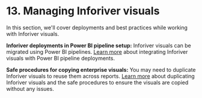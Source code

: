 # 13. Managing Inforiver visuals

In this section, we'll cover deployments and best practices while working with Inforiver visuals.&#x20;

**Inforiver deployments in Power BI pipeline setup:** Inforiver visuals can be migrated using Power BI pipelines. [Learn more](13.-managing-inforiver-visuals/inforiver-deployments-in-power-bi-pipeline-setup.md) about integrating Inforiver visuals with Power BI pipeline deployments.

**Safe procedures for copying enterprise visuals:** You may need to duplicate Inforiver visuals to reuse them across reports. [Learn more](13.-managing-inforiver-visuals/safe-procedures-for-copying-enterprise-visuals.md) about duplicating Inforiver visuals and the safe procedures to ensure the visuals are copied without any issues.

